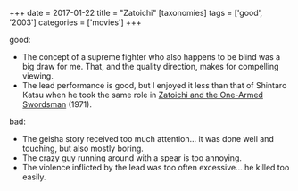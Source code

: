 +++
date = 2017-01-22
title = "Zatoichi"
[taxonomies]
tags = ['good', '2003']
categories = ['movies']
+++

good:

-   The concept of a supreme fighter who also happens to be blind was a
    big draw for me. That, and the quality direction, makes for
    compelling viewing.
-   The lead performance is good, but I enjoyed it less than that of Shintaro
    Katsu when he took the same role in [Zatoichi and the One-Armed
    Swordsman] (1971).

bad:

-   The geisha story received too much attention... it was done well
    and touching, but also mostly boring.
-   The crazy guy running around with a spear is too annoying.
-   The violence inflicted by the lead was too often excessive... he
    killed too easily.

  [Zatoichi and the One-Armed Swordsman]: @/zatoichi-and-the-one-armed-swordsman.md
